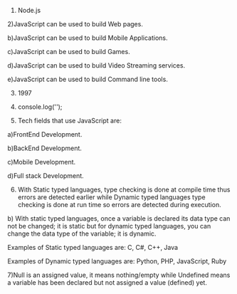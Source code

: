 1) Node.js

2)JavaScript can be used to build Web pages.

b)JavaScript can be used to build Mobile Applications.

c)JavaScript can be used to build Games.

d)JavaScript can be used to build Video Streaming services.

e)JavaScript can be used to build Command line tools.

3) 1997

4) console.log('');

5) Tech fields that use JavaScript are:

 a)FrontEnd Development.

 b)BackEnd Development.

 c)Mobile Development.

 d)Full stack Development.

6) With Static typed languages, type checking is done at compile time thus errors are detected earlier while Dynamic typed languages type checking is done at run time so errors are detected during execution.

b) With static typed languages, once a variable is declared its data type can not be changed; it is static but for dynamic typed languages, you can change the data type of the variable; it is dynamic.

Examples of Static typed languages are: C, C#, C++, Java

Examples of Dynamic typed languages are: Python, PHP, JavaScript, Ruby

7)Null is an assigned value, it means nothing/empty while Undefined means a variable has been declared but not   assigned a value (defined) yet.
